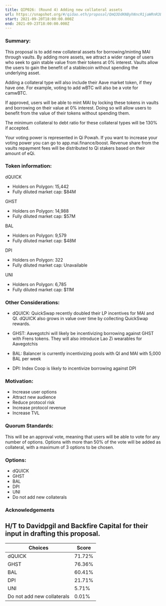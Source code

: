 ```yaml
---
title: QIP026: (Round 4) Adding new collateral assets
url: https://snapshot.org/#/qidao.eth/proposal/QmQ3DdKNByhNncR1jaWRnR3BunGowzdpNrSUfCHYJ8RMZn
start: 2021-09-20T18:00:00.000Z
end: 2021-09-23T18:00:00.000Z
---
```

### Summary:

This proposal is to add new collateral assets for borrowing/minting MAI through vaults. By adding more assets, we attract a wider range of users who seek to gain stable value from their tokens at 0% interest. Vaults allow the users to gain the benefit of a stablecoin without spending the underlying asset.

Adding a collateral type will also include their Aave market token, if they have one. For example, voting to add wBTC will also be a vote for camwBTC.

If approved, users will be able to mint MAI by locking these tokens in vaults and borrowing on their value at 0% interest. Doing so will allow users to benefit from the value of their tokens without spending them.

The minimum collateral to debt ratio for these collateral types will be 130% if accepted.

Your voting power is represented in Qi Powah. If you want to increase your voting power you can go to app.mai.finance/boost. Revenue share from the vaults repayment fees will be distributed to Qi stakers based on their amount of eQi.

### Token information:

dQUICK
* Holders on Polygon: 15,442
* Fully diluted market cap: $84M

GHST
* Holders on Polygon: 14,988
* Fully diluted market cap: $57M

BAL
* Holders on Polygon: 9,579
* Fully diluted market cap: $48M

DPI
* Holders on Polygon: 322
* Fully diluted market cap: Unavailable

UNI
* Holders on Polygon: 6,785
* Fully diluted market cap: $11M

### Other Considerations:

* dQUICK: QuickSwap recently doubled their LP incentives for MAI and QI. dQUICK also grows in value over time by collecting QuickSwap rewards.

* GHST: Aavegotchi will likely be incentivizing borrowing against GHST with Frens tokens. They will also introduce Lao Zi wearables for Aavegotchis

* BAL: Balancer is currently incentivizing pools with QI and MAI with 5,000 BAL per week

* DPI: Index Coop is likely to incentivize borrowing against DPI

### Motivation:

* Increase user options
* Attract new audience
* Reduce protocol risk
* Increase protocol revenue
* Increase TVL

### Quorum Standards:

This will be an approval vote, meaning that users will be able to vote for any number of options. Options with more than 50% of the vote will be added as collateral, with a maximum of 3 options to be chosen. 

### Options:

* dQUICK
* GHST
* BAL
* DPI
* UNI
* Do not add new collaterals

### Acknowledgements

H/T to Davidpgil and Backfire Capital for their input in drafting this proposal.
---
| Choices | Score |
| --- | --- |
| dQUICK | 71.72% |
| GHST | 76.36% |
| BAL | 60.41% |
| DPI | 21.71% |
| UNI | 5.71% |
| Do not add new collaterals | 0.01% |

